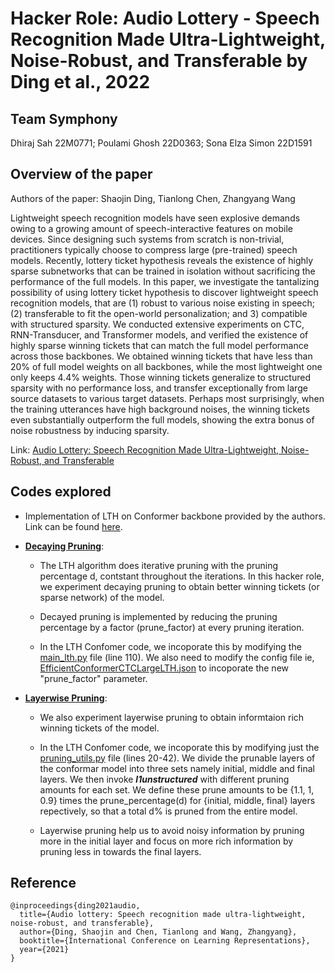 # Hacker Role: Audio Lottery - Speech Recognition Made Ultra-Lightweight, Noise-Robust, and Transferable by Ding et al., 2022

## Team Symphony

Dhiraj Sah 22M0771; Poulami Ghosh 22D0363; Sona Elza Simon 22D1591

## Overview of the paper

Authors of the paper: Shaojin Ding, Tianlong Chen, Zhangyang Wang

Lightweight speech recognition models have seen explosive demands owing to a growing amount of speech-interactive features on mobile devices. Since designing such systems from scratch is non-trivial, practitioners typically choose to compress large (pre-trained) speech models. Recently, lottery ticket hypothesis reveals the existence of highly sparse subnetworks that can be trained in isolation without sacrificing the performance of the full models. In this paper, we investigate the tantalizing possibility of using lottery ticket hypothesis to discover lightweight speech recognition models, that are (1) robust to various noise existing in speech; (2) transferable to fit the open-world personalization; and 3) compatible with structured sparsity. We conducted extensive experiments on CTC, RNN-Transducer, and Transformer models, and verified the existence of highly sparse winning tickets that can match the full model performance across those backbones. We obtained winning tickets that have less than 20% of full model weights on all backbones, while the most lightweight one only keeps 4.4% weights. Those winning tickets generalize to structured sparsity with no performance loss, and transfer exceptionally from large source datasets to various target datasets. Perhaps most surprisingly, when the training utterances have high background noises, the winning tickets even substantially outperform the full models, showing the extra bonus of noise robustness by inducing sparsity.

Link: [Audio Lottery: Speech Recognition Made Ultra-Lightweight, Noise-Robust, and Transferable](https://openreview.net/pdf?id=9Nk6AJkVYB)

## Codes explored
* Implementation of LTH on Conformer backbone provided by the authors. Link can be found [here](). 

* **[Decaying Pruning](https://github.com/SonaSimon42/ASR_Audio_Lottery/tree/main/Decaying%20Pruning)**:

  * The LTH algorithm does iterative pruning with the pruning percentage d, contstant throughout the iterations. In this hacker role, we experiment decaying pruning to obtain better winning tickets (or sparse network) of the model.

  * Decayed pruning is implemented by reducing the pruning percentage by a factor (prune_factor) at every pruning iteration.
  
  * In the LTH Confomer code, we incoporate this by modifying the [main_lth.py](https://github.com/SonaSimon42/ASR_Audio_Lottery/blob/main/Decaying%20Pruning/main_lth.py) file (line 110). We also need to modify the config file ie, [EfficientConformerCTCLargeLTH.json](https://github.com/SonaSimon42/ASR_Audio_Lottery/blob/main/Decaying%20Pruning/EfficientConformerCTCLargeLTH.json) to incoporate the new "prune_factor" parameter. 


* **[Layerwise Pruning](https://github.com/SonaSimon42/ASR_Audio_Lottery/tree/main/Layerwise%20Pruning)**: 

  * We also experiment layerwise pruning to obtain informtaion rich winning tickets of the model.
  
  * In the LTH Confomer code, we incoporate this by modifying just the [pruning_utils.py](https://github.com/SonaSimon42/ASR_Audio_Lottery/blob/main/Layerwise%20Pruning/pruning_utils.py) file (lines 20-42). We divide the prunable layers of the conformar model into three sets namely initial, middle and final layers. We then invoke ***l1unstructured*** with different pruning amounts for each set. We define these prune amounts to be {1.1, 1, 0.9} times the prune_percentage(d) for {initial, middle, final} layers repectively, so that a total d% is pruned from the entire model. 
  
  * Layerwise pruning help us to avoid noisy information by pruning more in the initial layer and focus on more rich information by pruning less in towards the final layers.


## Reference

```
@inproceedings{ding2021audio,
  title={Audio lottery: Speech recognition made ultra-lightweight, noise-robust, and transferable},
  author={Ding, Shaojin and Chen, Tianlong and Wang, Zhangyang},
  booktitle={International Conference on Learning Representations},
  year={2021}
}
``` 
